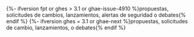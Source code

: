 {%- ifversion fpt or ghes > 3.1 or ghae-issue-4910 %}propuestas, solicitudes de cambios, lanzamientos, alertas de seguridad o debates{% endif %}
{%- ifversion ghes = 3.1 or ghae-next %}propuestas, solicitudes de cambio, lanzamientos, o debates{% endif %}
